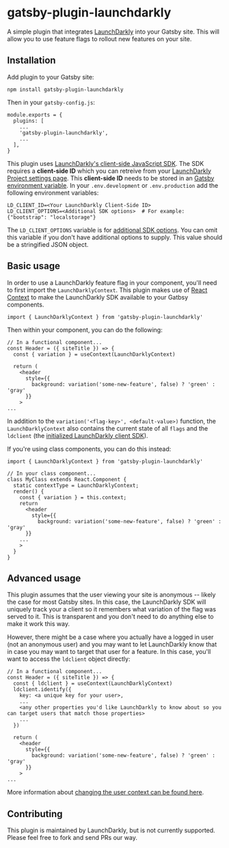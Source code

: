 # gatsby-plugin-launchdarkly

A simple plugin that integrates [LaunchDarkly](https://launchdarkly.com) into
your Gatsby site. This will allow you to use feature flags to rollout new features
on your site.

## Installation

Add plugin to your Gatsby site:

```
npm install gatsby-plugin-launchdarkly
```

Then in your `gatsby-config.js`:

```
module.exports = {
  plugins: [
    ...
    'gatsby-plugin-launchdarkly',
    ...
  ],
}
```

This plugin uses [LaunchDarkly's client-side JavaScript SDK](https://docs.launchdarkly.com/docs/js-sdk-reference).
The SDK requires a **client-side ID** which you can retreive from your 
[LaunchDarkly Project settings page](https://app.launchdarkly.com/settings/projects). This **client-side ID**
needs to be stored in an [Gatsby environment variable](https://www.gatsbyjs.org/docs/environment-variables/).
In your `.env.development` or `.env.production` add the following environment variables:

```
LD_CLIENT_ID=<Your LaunchDarkly Client-Side ID>
LD_CLIENT_OPTIONS=<Additional SDK options>  # For example: {"bootstrap": "localstorage"}
```

The `LD_CLIENT_OPTIONS` variable is for 
[additional SDK options](https://docs.launchdarkly.com/docs/js-sdk-reference#section-customizing-your-client).
You can omit this variable if you don't have additional options to supply. This value should be a stringified JSON
object.

## Basic usage

In order to use a LaunchDarkly feature flag in your component, you'll need to first import the `LaunchDarklyContext`.
This plugin makes use of [React Context](https://reactjs.org/docs/context.html) to make the LaunchDarkly SDK available
to your Gatbsy components.

```
import { LaunchDarklyContext } from 'gatsby-plugin-launchdarkly'
```

Then within your component, you can do the following:

```
// In a functional component...
const Header = ({ siteTitle }) => {
  const { variation } = useContext(LaunchDarklyContext)

  return (
    <header
      style={{
        background: variation('some-new-feature', false) ? 'green' : 'gray'
      }}
    >
...
```

In addition to the `variation('<flag-key>', <default-value>)` function, the `LaunchDarklyContext` also contains the current state of all `flags` and the `ldclient` (the [initialized LaunchDarkly client SDK](https://docs.launchdarkly.com/docs/js-sdk-reference#section-initializing-the-client)).

If you're using class components, you can do this instead:

```
import { LaunchDarklyContext } from 'gatsby-plugin-launchdarkly'

// In your class component...
class MyClass extends React.Component {
  static contextType = LaunchDarklyContext;
  render() {
    const { variation } = this.context;
    return
      <header
        style={{
          background: variation('some-new-feature', false) ? 'green' : 'gray'
      }}
    ...
    >
  }
}
```

## Advanced usage

This plugin assumes that the user viewing your site is anonymous -- likely the case for most Gatsby sites.
In this case, the LaunchDarkly SDK will uniquely track your a client so it remembers what variation of the flag
was served to it. This is transparent and you don't need to do anything else to make it work this way.

However, there might be a case where you actually have a logged in user (not an anonymous user) and you may want to 
let LaunchDarkly know that in case you may want to target that user for a feature. In this case, you'll want to 
access the `ldclient` object directly:

```
// In a functional component...
const Header = ({ siteTitle }) => {
  const { ldclient } = useContext(LaunchDarklyContext)
  ldclient.identify({
    key: <a unique key for your user>,
    ...
    <any other properties you'd like LaunchDarkly to know about so you can target users that match those properties>
    ...
  })

  return (
    <header
      style={{
        background: variation('some-new-feature', false) ? 'green' : 'gray'
      }}
    >
...
```

More information about 
[changing the user context can be found here](https://docs.launchdarkly.com/docs/js-sdk-reference#section-changing-the-user-context).

## Contributing

This plugin is maintained by LaunchDarkly, but is not currently supported. Please feel free to fork and send PRs our way.
